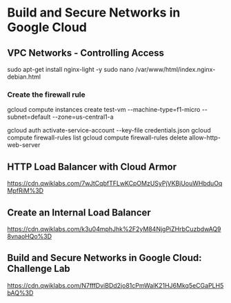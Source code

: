 # Build and Secure Networks in Google Cloud

## VPC Networks - Controlling Access
sudo apt-get install nginx-light -y
sudo nano /var/www/html/index.nginx-debian.html

### Create the firewall rule

gcloud compute instances create test-vm --machine-type=f1-micro --subnet=default --zone=us-central1-a

gcloud auth activate-service-account --key-file credentials.json
gcloud compute firewall-rules list
gcloud compute firewall-rules delete allow-http-web-server

## HTTP Load Balancer with Cloud Armor
https://cdn.qwiklabs.com/7wJtCqbfTFLwKCpOMzUSyPjVKBjUouWHbduOqMpfRiM%3D

## Create an Internal Load Balancer
https://cdn.qwiklabs.com/k3u04mphJhk%2F2yM84NjgPiZHrbCuzbdwAQ98vnaoHQo%3D

## Build and Secure Networks in Google Cloud: Challenge Lab


https://cdn.qwiklabs.com/N7fffDviBDd2jo81cPmWalK21HJ6Mkq5eCGaPLH5bAQ%3D
